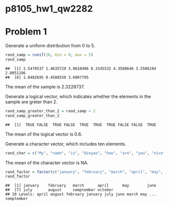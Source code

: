 p8105\_hw1\_qw2282
================

Problem 1
=========

Generate a uniform distribution from 0 to 5.

``` r
rand_samp = runif(10, min = 0, max = 5)
rand_samp
```

    ##  [1] 2.5470537 1.4635729 3.0610496 0.3345532 4.3588646 3.5506194 2.0051196
    ##  [8] 1.8482695 0.4588550 3.6007795

The mean of the sample is 2.3228737.

Generate a logical vector, which indicates whether the elements in the sample are greter than 2.

``` r
rand_samp_greater_than_2 = rand_samp > 2
rand_samp_greater_than_2
```

    ##  [1]  TRUE FALSE  TRUE FALSE  TRUE  TRUE  TRUE FALSE FALSE  TRUE

The mean of the logical vector is 0.6.

Generate a character vector, which includes ten elements.

``` r
rand_char = c("My", "name", "is", "Qinyao", "how", "are", "you", "nice", "weather", "today")
```

The mean of the character vector is NA.

``` r
rand_factor = factor(c("january", "february", "march", "april", "may", "june", "july", "august", "semptember", "october"))
rand_factor
```

    ##  [1] january    february   march      april      may        june      
    ##  [7] july       august     semptember october   
    ## 10 Levels: april august february january july june march may ... semptember
